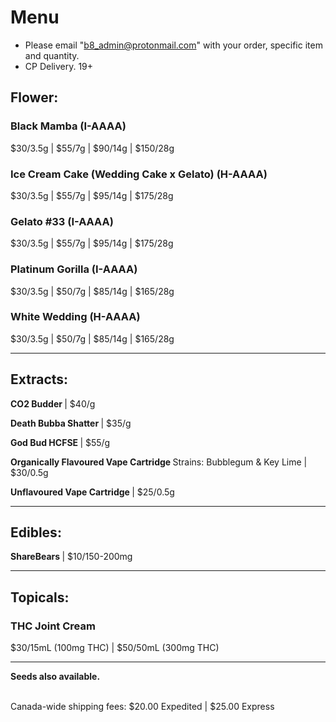 # Menu

- Please email "b8_admin@protonmail.com" with your order, specific item and quantity.
- CP Delivery. 19+

## Flower:
### Black Mamba (I-AAAA)
$30/3.5g | $55/7g | $90/14g | $150/28g
### Ice Cream Cake (Wedding Cake x Gelato) (H-AAAA)
$30/3.5g | $55/7g | $95/14g | $175/28g
### Gelato #33 (I-AAAA)
$30/3.5g | $55/7g | $95/14g | $175/28g
### Platinum Gorilla (I-AAAA)
$30/3.5g | $50/7g | $85/14g | $165/28g
### White Wedding (H-AAAA)
$30/3.5g | $50/7g | $85/14g | $165/28g

--------------------------------------------------------------------- 

## Extracts:
<b> CO2 Budder </b> | $40/g 
<p><b> Death Bubba Shatter </b> | $35/g </p>
<p><b> God Bud HCFSE </b> | $55/g </p>
<p><b> Organically Flavoured Vape Cartridge </b> Strains: Bubblegum & Key Lime | $30/0.5g </p>
<p><b> Unflavoured Vape Cartridge </b> | $25/0.5g </p>

--------------------------------------------------------------------- 

## Edibles:
<b> ShareBears </b> | $10/150-200mg 
  
--------------------------------------------------------------------- 

## Topicals:
### THC Joint Cream
$30/15mL (100mg THC) | $50/50mL (300mg THC)

--------------------------------------------------------------------- 

<b>Seeds also available.</b>

<br>
Canada-wide shipping fees:
$20.00 Expedited | $25.00 Express
